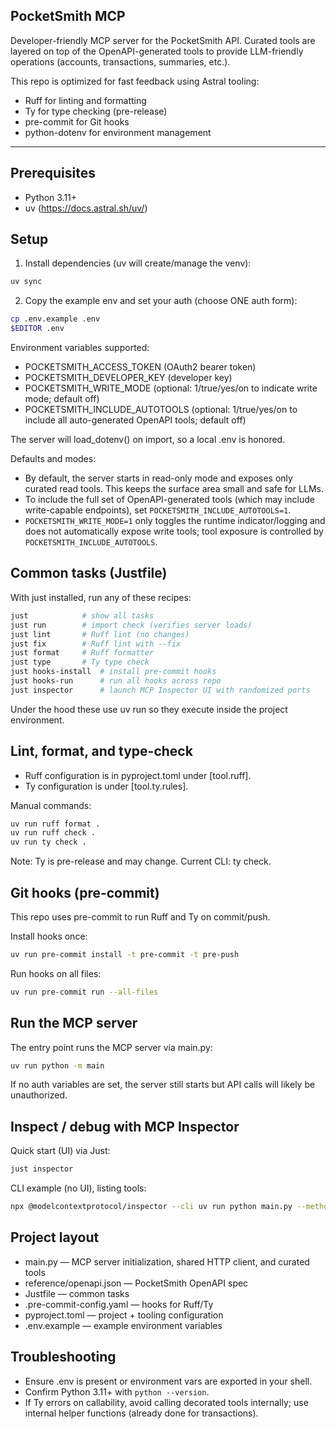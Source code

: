 ## PocketSmith MCP

Developer-friendly MCP server for the PocketSmith API. Curated tools are layered on top of the OpenAPI-generated tools to provide LLM-friendly operations (accounts, transactions, summaries, etc.).

This repo is optimized for fast feedback using Astral tooling:
- Ruff for linting and formatting
- Ty for type checking (pre-release)
- pre-commit for Git hooks
- python-dotenv for environment management

---

## Prerequisites
- Python 3.11+
- uv (https://docs.astral.sh/uv/)

## Setup
1) Install dependencies (uv will create/manage the venv):

```bash
uv sync
```

2) Copy the example env and set your auth (choose ONE auth form):

```bash
cp .env.example .env
$EDITOR .env
```

Environment variables supported:
- POCKETSMITH_ACCESS_TOKEN (OAuth2 bearer token)
- POCKETSMITH_DEVELOPER_KEY (developer key)
- POCKETSMITH_WRITE_MODE (optional: 1/true/yes/on to indicate write mode; default off)
- POCKETSMITH_INCLUDE_AUTOTOOLS (optional: 1/true/yes/on to include all auto-generated OpenAPI tools; default off)

The server will load_dotenv() on import, so a local .env is honored.

Defaults and modes:

- By default, the server starts in read-only mode and exposes only curated read tools. This keeps the surface area small and safe for LLMs.
- To include the full set of OpenAPI-generated tools (which may include write-capable endpoints), set `POCKETSMITH_INCLUDE_AUTOTOOLS=1`.
- `POCKETSMITH_WRITE_MODE=1` only toggles the runtime indicator/logging and does not automatically expose write tools; tool exposure is controlled by `POCKETSMITH_INCLUDE_AUTOTOOLS`.

## Common tasks (Justfile)
With just installed, run any of these recipes:

```bash
just            # show all tasks
just run        # import check (verifies server loads)
just lint       # Ruff lint (no changes)
just fix        # Ruff lint with --fix
just format     # Ruff formatter
just type       # Ty type check
just hooks-install  # install pre-commit hooks
just hooks-run      # run all hooks across repo
just inspector      # launch MCP Inspector UI with randomized ports
```

Under the hood these use uv run so they execute inside the project environment.

## Lint, format, and type-check
- Ruff configuration is in pyproject.toml under [tool.ruff].
- Ty configuration is under [tool.ty.rules].

Manual commands:

```bash
uv run ruff format .
uv run ruff check .
uv run ty check .
```

Note: Ty is pre-release and may change. Current CLI: ty check.

## Git hooks (pre-commit)
This repo uses pre-commit to run Ruff and Ty on commit/push.

Install hooks once:

```bash
uv run pre-commit install -t pre-commit -t pre-push
```

Run hooks on all files:

```bash
uv run pre-commit run --all-files
```

## Run the MCP server
The entry point runs the MCP server via main.py:

```bash
uv run python -m main
```

If no auth variables are set, the server still starts but API calls will likely be unauthorized.

## Inspect / debug with MCP Inspector

Quick start (UI) via Just:

```bash
just inspector
```

CLI example (no UI), listing tools:

```bash
npx @modelcontextprotocol/inspector --cli uv run python main.py --method tools/list
```

## Project layout
- main.py — MCP server initialization, shared HTTP client, and curated tools
- reference/openapi.json — PocketSmith OpenAPI spec
- Justfile — common tasks
- .pre-commit-config.yaml — hooks for Ruff/Ty
- pyproject.toml — project + tooling configuration
- .env.example — example environment variables

## Troubleshooting
- Ensure .env is present or environment vars are exported in your shell.
- Confirm Python 3.11+ with `python --version`.
- If Ty errors on callability, avoid calling decorated tools internally; use internal helper functions (already done for transactions).
